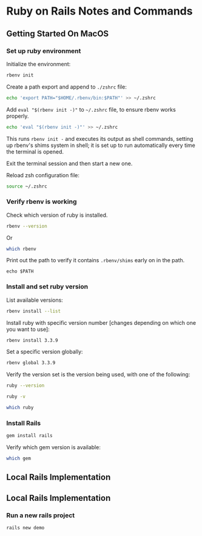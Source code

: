 # Ruby on Rails Notes and Commands

## Getting Started On MacOS

### Set up ruby environment

Initialize the environment:

```bash
rbenv init
```

Create a path export and append to `./zshrc` file:

```bash
echo 'export PATH="$HOME/.rbenv/bin:$PATH"' >> ~/.zshrc
```

Add `eval "$(rbenv init -)"` to `~/.zshrc` file, to ensure rbenv works properly.

```bash
echo 'eval "$(rbenv init -)"' >> ~/.zshrc
```

This runs `rbenv init -` and executes its output as shell commands, setting up rbenv's shims system in shell; it is set up to run automatically every time the terminal is opened.

Exit the terminal session and then start a new one.

Reload zsh configuration file:

```bash
source ~/.zshrc
```

### Verify rbenv is working

Check which version of ruby is installed.

```bash
rbenv --version
```

Or

```bash
which rbenv
```

Print out the path to verify it contains `.rbenv/shims` early on in the path.

```
echo $PATH
```

### Install and set ruby version

List available versions:

```bash
rbenv install --list
```

Install ruby with specific version number [changes depending on which one you want to use]:

```bash
rbenv install 3.3.9
```

Set a specific version globally:

```bash
rbenv global 3.3.9
```

Verify the version set is the version being used, with one of the following:

```bash
ruby --version

ruby -v

which ruby
```

### Install Rails

```bash
gem install rails
```

Verify which gem version is available:

```bash
which gem
```

## Local Rails Implementation

## Local Rails Implementation

### Run a new rails project

```bash
rails new demo
```
